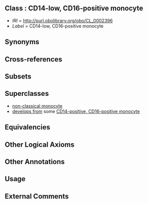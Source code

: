 
## Class : CD14-low, CD16-positive monocyte

 * *IRI* = http://purl.obolibrary.org/obo/CL_0002396
 * *Label* = CD14-low, CD16-positive monocyte

## Synonyms


## Cross-references


## Subsets


## Superclasses

 * [non-classical monocyte](../../CL/75/CL_0000875.md)
 * [develops from](../../RO/02/RO_0002202.md) some [CD14-positive, CD16-positive monocyte](../../CL/97/CL_0002397.md)

## Equivalencies


## Other Logical Axioms


## Other Annotations


## Usage


## External Comments

